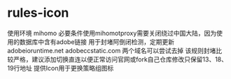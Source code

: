 # rules-icon
使用环境 mihomo 
必要条件使用mihomotproxy需要关闭绕过中国大陆，因为使用的数据库中含有adobe链接
用于封堵阿倒闭检测，定期更新
adobeioruntime.net  adobeccstatic.com 两个域名可以尝试去掉
该规则封堵比较严格，建议添加切换直连以便正常访问官网或fork自己仓库修改只保留13、18、19行地址
提供Icon用于更换策略组图标
